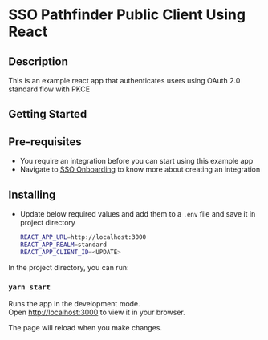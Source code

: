 # SSO Pathfinder Public Client Using React

## Description

This is an example react app that authenticates users using OAuth 2.0 standard flow with PKCE

## Getting Started

## Pre-requisites

- You require an integration before you can start using this example app
- Navigate to [SSO Onboarding](https://github.com/bcgov/sso-keycloak/wiki/SSO-Onboarding) to know more about creating an integration

## Installing

- Update below required values and add them to a `.env` file and save it in project directory

  ```sh
  REACT_APP_URL=http://localhost:3000
  REACT_APP_REALM=standard
  REACT_APP_CLIENT_ID=<UPDATE>
  ```

In the project directory, you can run:

### `yarn start`

Runs the app in the development mode.\
Open [http://localhost:3000](http://localhost:3000) to view it in your browser.

The page will reload when you make changes.
